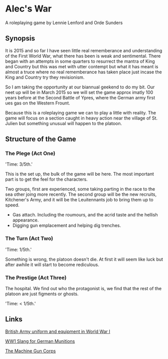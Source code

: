 # Alec's War

A roleplaying game by Lennie Lenford and Orde Sunders

## Synopsis 

It is 2015 and so far I have seen little real rememberance and understanding of the First World War, what there has been is weak and sentimental. There began with an attempts in some quarters to resurrect the mantra of King and Country but this was met with utter contempt but what it has meant is almost a truce where no real rememberance has taken place just incase the King and Country try they revisionism.

So I am taking the opportunity at our biannual geekend to do my bit. Our neet up will be in March 2015 so we will set the game approx imatly 100 years before at the Second Battle of Ypres, where the German army first ues gas on the Western Frount.

Because this is a roleplaying game we can to play a little with reality. The game will focus on a section caught in heavy action near the village of St. Julien but something unusual will happen to the platoon.

## Structure of the Game

### The Plege (Act One)

'Time: 3/5th.'

This is the set up, the bulk of the game will be here. The most important part is to get the feel for the characters. 

Two groups, first are experienced, some taking parting in the race to the sea other joing more recently. The second group will be the new recruits, Kitchener's Army, and it will be the Leuitennants job to bring them up to speed. 

* Gas attach. Including the roumours, and the acrid taste and the hellish appearance. 
* Digging gun emplacement and helping dig trenches. 


### The Turn (Act Two)

'Time: 1/5th.'

Something is wrong, the platoon doesn't die. At first it will seem like luck but after awhile it will start to become rediculous. 


### The Prestige (Act Three)

The hospital. We find out who the protagonist is, we find that the rest of the platoon are just figments or ghosts. 

'Time: < 1/5th.'

## Links

[British Army uniform and equipment in World War I](http://en.wikipedia.org/wiki/British_Army_uniform_and_equipment_in_World_War_I)

[WW1 Slang for German Munitions](http://www.slate.com/blogs/the_vault/2014/05/06/wwi_slang_soldiers_terms_for_germany_s_munitions.html)


[The Machine Gun Corps](http://www.1914-1918.net/mgc.htm)
